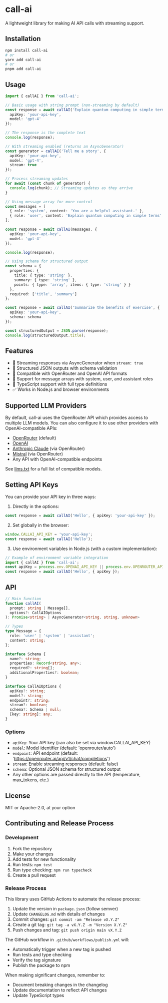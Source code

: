 # call-ai

A lightweight library for making AI API calls with streaming support.

## Installation

```bash
npm install call-ai
# or
yarn add call-ai
# or
pnpm add call-ai
```

## Usage

```typescript
import { callAI } from 'call-ai';

// Basic usage with string prompt (non-streaming by default)
const response = await callAI('Explain quantum computing in simple terms', {
  apiKey: 'your-api-key',
  model: 'gpt-4'
});

// The response is the complete text
console.log(response);

// With streaming enabled (returns an AsyncGenerator)
const generator = callAI('Tell me a story', {
  apiKey: 'your-api-key',
  model: 'gpt-4',
  stream: true
});

// Process streaming updates
for await (const chunk of generator) {
  console.log(chunk); // Streaming updates as they arrive
}

// Using message array for more control
const messages = [
  { role: 'system', content: 'You are a helpful assistant.' },
  { role: 'user', content: 'Explain quantum computing in simple terms' }
];

const response = await callAI(messages, {
  apiKey: 'your-api-key',
  model: 'gpt-4'
});

console.log(response);

// Using schema for structured output
const schema = {
  properties: {
    title: { type: 'string' },
    summary: { type: 'string' },
    points: { type: 'array', items: { type: 'string' } }
  },
  required: ['title', 'summary']
};

const response = await callAI('Summarize the benefits of exercise', {
  apiKey: 'your-api-key',
  schema: schema
});

const structuredOutput = JSON.parse(response);
console.log(structuredOutput.title);
```

## Features

- 🔄 Streaming responses via AsyncGenerator when `stream: true`
- 🧩 Structured JSON outputs with schema validation
- 🔌 Compatible with OpenRouter and OpenAI API formats
- 📝 Support for message arrays with system, user, and assistant roles
- 🔧 TypeScript support with full type definitions
- ✅ Works in Node.js and browser environments

## Supported LLM Providers

By default, call-ai uses the OpenRouter API which provides access to multiple LLM models. You can also configure it to use other providers with OpenAI-compatible APIs:

- [OpenRouter](https://openrouter.ai/) (default)
- [OpenAI](https://openai.com/)
- [Anthropic Claude](https://www.anthropic.com/) (via OpenRouter)
- [Mistral](https://mistral.ai/) (via OpenRouter)
- Any API with OpenAI-compatible endpoints

See [llms.txt](./llms.txt) for a full list of compatible models.

## Setting API Keys

You can provide your API key in three ways:

1. Directly in the options:
```typescript
const response = await callAI('Hello', { apiKey: 'your-api-key' });
```

2. Set globally in the browser:
```typescript
window.CALLAI_API_KEY = 'your-api-key';
const response = await callAI('Hello');
```

3. Use environment variables in Node.js (with a custom implementation):
```typescript
// Example of environment variable integration
import { callAI } from 'call-ai';
const apiKey = process.env.OPENAI_API_KEY || process.env.OPENROUTER_API_KEY;
const response = await callAI('Hello', { apiKey });
```

## API

```typescript
// Main function
function callAI(
  prompt: string | Message[],
  options?: CallAIOptions
): Promise<string> | AsyncGenerator<string, string, unknown>

// Types
type Message = {
  role: 'user' | 'system' | 'assistant';
  content: string;
};

interface Schema {
  name?: string;
  properties: Record<string, any>;
  required?: string[];
  additionalProperties?: boolean;
}

interface CallAIOptions {
  apiKey?: string;
  model?: string;
  endpoint?: string;
  stream?: boolean;
  schema?: Schema | null;
  [key: string]: any;
}
```

### Options

* `apiKey`: Your API key (can also be set via window.CALLAI_API_KEY)
* `model`: Model identifier (default: 'openrouter/auto')
* `endpoint`: API endpoint (default: 'https://openrouter.ai/api/v1/chat/completions')
* `stream`: Enable streaming responses (default: false)
* `schema`: Optional JSON schema for structured output
* Any other options are passed directly to the API (temperature, max_tokens, etc.)

## License

MIT or Apache-2.0, at your option

## Contributing and Release Process

### Development

1. Fork the repository
2. Make your changes
3. Add tests for new functionality
4. Run tests: `npm test`
5. Run type checking: `npm run typecheck`
6. Create a pull request

### Release Process

This library uses GitHub Actions to automate the release process:

1. Update the version in `package.json` (follow semver)
2. Update `CHANGELOG.md` with details of changes
3. Commit changes: `git commit -am "Release vX.Y.Z"`
4. Create a git tag: `git tag -a vX.Y.Z -m "Version X.Y.Z"`
5. Push changes and tag: `git push origin main vX.Y.Z`

The GitHub workflow in `.github/workflows/publish.yml` will:
- Automatically trigger when a new tag is pushed
- Run tests and type checking
- Verify the tag signature
- Publish the package to npm

When making significant changes, remember to:
- Document breaking changes in the changelog
- Update documentation to reflect API changes
- Update TypeScript types
